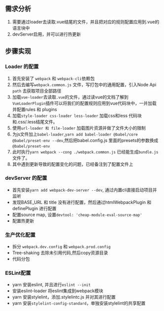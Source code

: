 
## 需求分析
1. 需要通过loader去读取.vue结尾的文件，并且把对应的规则配置应用到.vue的语言块中
2. devServer启用，并可以进行热更新

<!-- 2. vue-cli 可以devServer 进行热更新
3. devServer 的时候可以即时lint
4. 通过plugin 能把文件压缩到dist 目录 -->

## 步骤实现

### Loader 的配置
1. 首先安装了 `webpack` 和 `webpack-cli`依赖包
2. 然后去编写`webpack.common.js` 文件，写打包中的通用配置，引入Node Api `path` 去获取项目全部路径
3. 加载`vue-loader`去读取`.vue`的文件，通过读vue的文档了解到`VueLoaderPlugin`插件可以将我们的配置规则应用到vue代码块中，一并加载并配置rules 和 plugins
4. 加载`style-loader css-loader less-loader` 加载css和less 代码块和.css/.less结尾文件。
5. 使用`url-loader 和 file-loader` 加载图片资源并做了文件大小的限制
6. 为js文件加上`babel-loader`,`yarn add babel-loader @babel/core @babel/preset-env --dev`,然后把babel.config.js 里面的presets的参数换成`@babel/preset-env`
7. 此时执行`yarn webpack --cong ./webpack.common.js` 已经能生成`bundle.js`文件了。
8. 其中遇到更新导致的配置变化的问题，已经备注到了配置文件上

### devServer 的配置
- 首先安装`yarn add webpack-dev-server --dev`, 通过内置cli直接启动项目并监听
- 发现BASE_URL 和 title 没有进行配置，然后通过htmlWebpackPlugin 和 definePlugin 进行配置
- 配置source map, 设置`devtool: 'cheap-module-eval-source-map'`
- 配置热更新

### 生产优化配置
- 拆分 `webpack.dev.config` 和 `webpack.prod.config`
- Tree-shaking 去除未引用代码,然后copy资源目录
- 代码分包

### ESLint配置
- yarn 安装eslint, 并且进行`eslint --init`
- 安装eslint-loader 将eslint集成到webpack模块
- yarn 安装stylelint，添加.stylelintc.js 并对其进行配置
- yarn 安装`stylelint-config-standard`，单独安装stylelint的共享配置